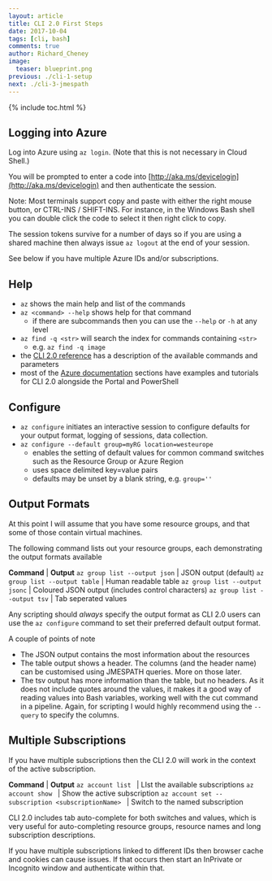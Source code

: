 ```yaml
---
layout: article
title: CLI 2.0 First Steps
date: 2017-10-04
tags: [cli, bash]
comments: true
author: Richard_Cheney
image:
  teaser: blueprint.png
previous: ./cli-1-setup
next: ./cli-3-jmespath
---
```

{% include toc.html %}

## Logging into Azure 

Log into Azure using ```az login```.  (Note that this is not necessary in Cloud Shell.) 

You will be prompted to enter a code into  [http://aka.ms/devicelogin](http://aka.ms/devicelogin) and then authenticate the session.  

Note: Most terminals support copy and paste with either the right mouse button, or CTRL-INS / SHIFT-INS.  For instance, in the Windows Bash shell you can double click the code to select it then right click to copy.

The session tokens survive for a number of days so if you are using a shared machine then always issue ```az logout``` at the end of your session.

See below if you have multiple Azure IDs and/or subscriptions.

## Help  

* ```az``` shows the main help and list of the commands
* ```az <command> --help``` shows help for that command
  * if there are subcommands then you can use the ```--help``` or ```-h``` at any level
* ```az find -q <str>``` will search the index for commands containing ```<str>```
  * e.g. ```az find -q image``` 
* the [CLI 2.0 reference](https://docs.microsoft.com/en-us/cli/azure/?view=azure-cli-latest) has a description of the available commands and parameters 
* most of the [Azure documentation](https://docs.microsoft.com/en-us/azure/#pivot=products&panel=all) sections have examples and tutorials for CLI 2.0 alongside the Portal and PowerShell

## Configure  

* ```az configure``` initiates an interactive session to configure defaults for your output format, logging of sessions, data collection.  
* ```az configure --default group=myRG location=westeurope```
  * enables the setting of default values for common command switches such as the Resource Group or Azure Region
  * uses space delimited key=value pairs
  * defaults may be unset by a blank string, e.g. ```group=''```

## Output Formats

At this point I will assume that you have some resource groups, and that some of those contain virtual machines.

The following command lists out your resource groups, each demonstrating the output formats available

**Command** | **Output**
```az group list --output json``` | JSON output (default)
```az group list --output table``` | Human readable table
```az group list --output jsonc``` | Coloured JSON output (includes control characters)
```az group list --output tsv``` | Tab seperated values

Any scripting should *always* specify the output format as CLI 2.0 users can use the ```az configure``` command to set their preferred default output format. 

A couple of points of note
* The JSON output contains the most information about the resources
* The table output shows a header.  The columns (and the header name) can be customised using JMESPATH queries.  More on those later.
* The tsv output has more information than the table, but no headers. As it does not include quotes around the values, it makes it a good way of reading values into Bash variables, working well with the cut command in a pipeline.  Again, for scripting I would highly recommend using the ``--query`` to specify the columns.

## Multiple Subscriptions

If you have multiple subscriptions then the CLI 2.0 will work in the context of the active subscription.

**Command** | **Output**
```az account list ``` | LIst the available subscriptions
```az account show ``` | Show the active subscription
```az account set --subscription <subscriptionName> ``` | Switch to the named subscription

CLI 2.0 includes tab auto-complete for both switches and values, which is very useful for auto-completing resource groups, resource names and long subscription descriptions.

If you have multiple subscriptions linked to different IDs then browser cache and cookies can cause issues.  If that occurs then start an InPrivate or Incognito window and authenticate within that.

